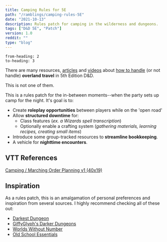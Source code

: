 ```yaml
---
title: Camping Rules for 5E
path: "/ramblings/camping-rules-5E"
date: "2021-10-13"
description: Rules patch for camping in the wilderness and dungeons.
tags: ["D&D 5E", "Patch"]
version: 1.0
reddit: ""
type: "blog"
---
```


```toc
from-heading: 2
to-heading: 3
```

There are many resources, [articles](http://spriggans-den.com/2021/08/17/why-exploration-works-as-a-game/) and [videos](https://www.youtube.com/watch?v=UvQ2JgZIjVI) about [how to handle](https://theangrygm.com/getting-there-is-half-the-fun/) (or not handle) **overland travel** in 5th Edition D&D.

This is not one of them.

This is a rules patch for the in-between moments--when the party sets up camp
for the night. It's goal is to:

- Create **roleplay opportunities** between players while on the 'open road'
- Allow **structured downtime** for:
  - Class features (_ex. a Wizards spell transcription_)
  - Optionally enable a crafting system (_gathering materials, learning recipes, creating small items_)
- Introduce some group-tracked resources to **streamline bookkeeping**.
- A vehicle for **nighttime encounters**.

## VTT References

[Camping / Marching Order Planning v1 (40x19)](https://drive.google.com/file/d/1djsBNw0IBUoF92nmb3xA7Q1l8EKvB2uf/view?usp=sharing)

## Inspiration

As a rules patch, this is an amalgamation of personal preferences and
inspiration from several sources. I highly recommend checking all of these
out:

- [Darkest Dungeon](https://www.darkestdungeon.com/)
- [GiffyGlyph's Darker Dungeons](https://giffyglyph.com/#giffyglyphs-darker-dungeons)
- [Worlds Without Number](https://www.drivethrurpg.com/product/348791/Worlds-Without-Number)
- [Old School Essentials](https://necroticgnome.com/products/old-school-essentials-basic-rules)
